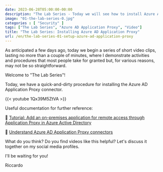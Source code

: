 ```yaml
---
date: 2023-06-28T05:00:00-00:00
description: "The Lab Series - Today we will see how to install Azure AD Application Proxy"
image: "01-the-lab-series-0.jpg"
categories : [ "Security" ]
tags: ["The Lab Series", "Azure AD Application Proxy", "Video"]
title: "The Lab Series: Installing Azure AD Application Proxy"
url: /en/the-lab-series-01-setup-azure-ad-application-proxy
---
```

As anticipated a few days ago, today we begin a series of short video clips, lasting no more than a couple of minutes, where I demonstrate activities and procedures that most people take for granted but, for various reasons, may not be so straightforward.

Welcome to "The Lab Series"!

Today, we have a quick-and-dirty procedure for installing the Azure AD Application Proxy connector.

{{< youtube 1Qx39M5ZtVA >}}

Useful documentation for further reference:

📄 [Tutorial: Add an on-premises application for remote access through Application Proxy in Azure Active Directory](https://learn.microsoft.com/en-us/azure/active-directory/app-proxy/application-proxy-add-on-premises-application)  

📄 [Understand Azure AD Application Proxy connectors](https://learn.microsoft.com/en-us/azure/active-directory/app-proxy/application-proxy-connectors)

What do you think? Do you find videos like this helpful? Let's discuss it together on my social media profiles.

I'll be waiting for you!

Riccardo






